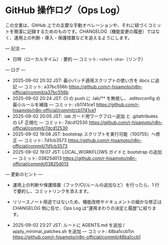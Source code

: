 # GitHub 操作ログ（Ops Log）

この文書は、GitHub 上での主要な手動オペレーションや、それに紐づくコミットを簡潔に記録するためのものです。CHANGELOG（機能変更の履歴）ではなく、運用上の判断・導入・保護措置などを追えるようにします。

— 記法 —
- 日時（ローカルタイム）: 要約 — コミット: `<short-sha>`（リンク）

— ログ —
- 2025-09-02 20:32 JST: 最小パッチ適用スクリプトの使い方を docs に追記 — コミット: a37bc556b
  https://github.com/r-hisamoto/n8n-official/commit/a37bc556b
- 2025-09-02 20:24 JST: CI の push に .lab/** を無視し、.editorconfig の最小ルールを補強 — コミット: cb1741ce1
  https://github.com/r-hisamoto/n8n-official/commit/cb1741ce1
- 2025-09-02 20:05 JST: .lab ガード用ワークフロー追加 と .gitattributes の LF 正規化 — コミット: 7dcd12530
  https://github.com/r-hisamoto/n8n-official/commit/7dcd12530
- 2025-09-02 19:08 JST: bootstrap スクリプトを実行可能（100755）へ修正 — コミット: 7d1cb3573
  https://github.com/r-hisamoto/n8n-official/commit/7d1cb3573
- 2025-09-02 19:07 JST: LOCAL_WORKFLOWS ガイドと bootstrap の追加 — コミット: 03825d013
  https://github.com/r-hisamoto/n8n-official/commit/03825d013

— 更新のヒント —
- 運用上の判断や保護措置（フック/CI/ルールの追加など）を行ったら、1 行で要約し、コミットリンクを添えます。
- リリースノート用途ではないため、機能改修やドキュメントの細かな修正は CHANGELOG 側に任せ、Ops Log は“運用まわりの決定と履歴”に絞ります。

- 2025-09-02 23:27 JST: ルートに AGENTS.md を追加 / apply_minimal_patches.sh を追加 — コミット: 48ba1ccb1\n  https://github.com/r-hisamoto/n8n-official/commit/48ba1ccb1
